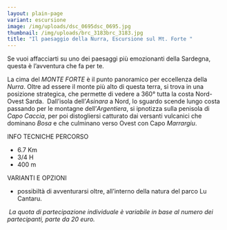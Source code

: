 ```yaml
---
layout: plain-page
variant: escursione
image: /img/uploads/dsc_0695dsc_0695.jpg
thumbnail: /img/uploads/brc_3183brc_3183.jpg
title: "Il paesaggio della Nurra, Escursione sul Mt. Forte "
---
```

Se vuoi affacciarti su uno dei paesaggi più emozionanti della Sardegna, questa è l’avventura che fa per te.

La cima del *MONTE FORTE* è il punto panoramico per eccellenza della *Nurra*. Oltre ad essere il monte più alto di questa terra, si trova in una posizione strategica, che permette di vedere a 360° tutta la costa Nord-Ovest Sarda.  Dall’isola dell’*Asinara* a Nord, lo sguardo scende lungo costa passando per le montagne dell’*Argentiera*, si ipnotizza sulla penisola di *Capo Caccia*, per poi distogliersi catturato dai versanti vulcanici che dominano *Bosa* e che culminano verso Ovest con Capo *Marrargiu*.

INFO TECNICHE PERCORSO

* 6.7 Km
* 3/4 H
* 400 m

VARIANTI E OPZIONI

* possibiltà di avventurarsi oltre, all’interno della natura del parco Lu Cantaru.

 *La quota di partecipazione individuale è variabile in base al numero dei partecipanti, parte da 20 euro.*